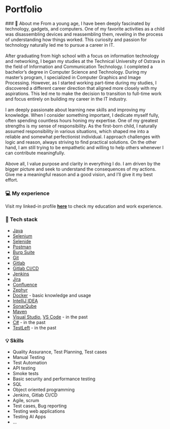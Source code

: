 # Portfolio

\### :raising_hand: About me
From a young age, I have been deeply fascinated by technology, gadgets, and computers. One of my favorite activities as a child was disassembling devices and reassembling them, reveling in the process of understanding how things worked. This curiosity and passion for technology naturally led me to pursue a career in IT.
\
\
After graduating from high school with a focus on information technology and networking, I began my studies at the Technical University of Ostrava in the field of Information and Communication Technology. I completed a bachelor’s degree in Computer Science and Technology. During my master’s program, I specialized in Computer Graphics and Image Processing. However, as I started working part-time during my studies, I discovered a different career direction that aligned more closely with my aspirations. This led me to make the decision to transition to full-time work and focus entirely on building my career in the IT industry.
\
\
I am deeply passionate about learning new skills and improving my knowledge. When I consider something important, I dedicate myself fully, often spending countless hours honing my expertise.
One of my greatest strengths is my sense of responsibility. As the first-born child, I naturally assumed responsibility in various situations, which shaped me into a reliable and somewhat perfectionist individual. I approach challenges with logic and reason, always striving to find practical solutions. On the other hand, I am still trying to be empathetic and willing to help others whenever I can contribute meaningfully.
\
\
Above all, I value purpose and clarity in everything I do. I am driven by the bigger picture and seek to understand the consequences of my actions. Give me a meaningful reason and a good vision, and I’ll give it my best effort.


### :computer: My experience
Visit my linked-in profile [**here**](https://www.linkedin.com/in/miroslav-surab/) to check my education and work experience.


### :wrench: Tech stack
* [Java](https://www.java.com/en/)
* [Selenium](https://www.selenium.dev/)
* [Selenide](https://selenide.org/)
* [Postman](https://www.postman.com/)
* [Burp Suite](https://portswigger.net/burp)
* [Git](https://git-scm.com/)
* [Gitlab](https://about.gitlab.com/)
* [Gitlab CI/CD](https://docs.gitlab.com/ee/ci/)
* [Jenkins](https://www.jenkins.io/)
* [Jira](https://www.atlassian.com/pl/software/jira)
* [Confluence](https://www.atlassian.com/software/confluence)
* [Zephyr](https://www.atlassian.com/pl/devops/testing-tutorials/jira-zephyr-scale-testing)
* [Docker](https://www.docker.com/) - basic knowledge and usage
* [IntelliJ IDEA](https://www.jetbrains.com/idea/)
* [SonarQube](https://www.sonarsource.com/products/sonarcloud/)
* [Maven](https://maven.apache.org/)
* [Visual Studio](https://visualstudio.microsoft.com/), [VS Code](https://code.visualstudio.com/) - in the past
* [C#](https://dotnet.microsoft.com/en-us/languages/csharp) - in the past
* [TestLeft](https://smartbear.com/product/testleft/overview/) - in the past



### :bulb: Skills
* Quality Assurance, Test Planning, Test cases
* Manual Testing
* Test Automation
* API testing
* Smoke tests
* Basic security and performance testing
* SQL
* Object oriented programming
* Jenkins, Gitlab CI/CD
* Agile, scrum
* Test cases, Bug reporting
* Testing web applications
* Testing AI Apps
* ...
